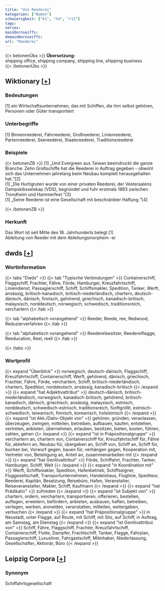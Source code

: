 ```yaml
---
title: "die Reederei"
kategorien: ["Nomen"]
schwierigkeit: ["k1", "h4", "r12"]
tags:
series:
mainDornseiffs:
domainDornseiffs:
url: "Reederei"
---
```


{{< betonenÜbs >}}
**Übersetzung:**  
shipping office, shipping company, shipping line, shipping business  
{{< /betonenÜbs >}}

## Wiktionary [[+](https://de.wiktionary.org/wiki/Reederei)]

### Bedeutungen
[1] ein Wirtschaftsunternehmen, das mit Schiffen, die ihm selbst gehören, Personen oder Güter transportiert  

### Unterbegriffe
[1] Binnenreederei, Fährreederei, Großreederei, Linienreederei, Partenreederei, Seereederei, Staatsreederei, Traditionsreederei  

### Beispiele
{{< betonenZB >}}
[1] „Und Evergreen aus Taiwan beeindruckt die ganze Branche: Zehn Großschiffe hat die Reederei in Auftrag gegeben - obwohl sich das Unternehmen jahrelang beim Neubau komplett herausgehalten hat.“[2]  
[1] „Die Hurtigruten wurde von einer privaten Reederei, der Vesteraalens Dampskibsselskap (VDS), begründet und fuhr erstmals 1893 zwischen Trondheim und Hammerfest.“[3]  
[1] „Seine Reederei ist eine Gesellschaft mit beschränkter Haftung.“[4]  

{{< /betonenZB >}}
### Herkunft
Das Wort ist seit Mitte des 18. Jahrhunderts belegt.[1]  
Ableitung von Reeder mit dem Ableitungsmorphem -ei  



## dwds [[+](https://www.dwds.de/wb/Reederei)]

### Wortinformation
{{< tabs "Dwds" >}}
{{< tab "Typische Verbindungen" >}}
Containerschiff, Flaggschiff, Frachter, Fähre, Förde, Hamburger, Kreuzfahrtschiff, Liniendienst, Passagierschiff, Schiff, Schiffsmakler, Spedition, Tanker, Werft, ansässig, britisch-kanadisch, britisch-niederländisch, chartern, deutsch-dänisch, dänisch, finnisch, gehörend, griechisch, kanadisch-britisch, malaysisch, norddeutsch, norwegisch, schwedisch, traditionsreich, verchartern
{{< /tab >}}

{{< tab "alphabetisch vorangehend" >}}
Reeder, Reede, ree, Redwood, Reduzierverfahren
{{< /tab >}}

{{< tab "alphabetisch vorangehend" >}}
Reedereibesitzer, Reedereiflagge, Reeducation, Reel, reell
{{< /tab >}}

{{< /tabs >}}

### Wortprofil
{{< expand "Überblick" >}} norwegisch, deutsch-dänisch, Flaggschiff, Kreuzfahrtschiff, Containerschiff, Werft, gehörend, dänisch, griechisch, Frachter, Fähre, Förde, verchartern, Schiff, britisch-niederländisch, chartern, Spedition, norddeutsch, ansässig, kanadisch-britisch {{< /expand >}}
{{< expand "hat Adjektivattribut" >}} deutsch-dänisch, britisch-niederländisch, norwegisch, kanadisch-britisch, gehörend, britisch-kanadisch, dänisch, griechisch, ansässig, malaysisch, estnisch, norddeutsch, schwedisch-estnisch, traditionsreich, fünftgrößt, estnisch-schwedisch, taiwanisch, finnisch, koreanisch, holsteinisch {{< /expand >}}
{{< expand "ist Akk./Dativ-Objekt von" >}} gehören, gründen, veranlassen, überzeugen, zwingen, mitteilen, betreiben, aufbauen, kaufen, entstehen, vertreten, anbieten, übernehmen, erlauben, besitzen, bieten, kosten, führen, zahlen, gehen {{< /expand >}}
{{< expand "ist in Präpositionalgruppe" >}} verchartern an, chartern von, Containerschiff für, Kreuzfahrtschiff für, Fähre für, abliefern an, Neubau für, übergeben an, Schiff von, Schiff an, Schiff für, buchen bei, Vorwurf gegen, bauen für, verhängen gegen, Kooperation mit, Vertreter von, Beteiligung an, Anteil an, zusammenarbeiten mit {{< /expand >}}
{{< expand "hat Genitivattribut" >}} Förde, Schiffahrt, Frachter, Tanker, Hamburger, Schiff, Welt {{< /expand >}}
{{< expand "in Koordination mit" >}} Werft, Schiffsmakler, Spedition, Hafenbetrieb, Schiffseigner, Fluggesellschaft, Transportunternehmen, Handelshaus, Fluglinie, Spediteur, Reederei, Kapitän, Besatzung, Reisebüro, Hafen, Veranstalter, Reiseveranstalter, Makler, Schiff, Kaufmann {{< /expand >}}
{{< expand "hat Prädikativ" >}} zufrieden {{< /expand >}}
{{< expand "ist Subjekt von" >}} chartern, ordern, verchartern, transportieren, offerieren, bestellen, auflegen, erweitern, befördern, anbieten, ausbauen, haften, betreiben, verlegen, werben, anmelden, veranstalten, mitteilen, weitergeben, verbuchen {{< /expand >}}
{{< expand "hat Präpositionalgruppe" >}} in Neustadt, unter Flagge, auf Route, mit Schiff, mit Sitz, auf Schiff, in Auftrag, am Samstag, am Dienstag {{< /expand >}}
{{< expand "ist Genitivattribut von" >}} Schiff, Fähre, Flaggschiff, Frachter, Kreuzfahrtschiff, Containerschiff, Flotte, Dampfer, Frachtschiff, Tanker, Flagge, Fahrplan, Passagierschiff, Luxusliner, Fahrgastschiff, Mitinhaber, Niederlassung, Gesellschafter, Aktionär, Büro {{< /expand >}}

## Leipzig Corpora [[+](https://corpora.uni-leipzig.de/en/res?word=Reederei&corpusId=deu_newscrawl-public_2018)]


### Synonym
Schiffahrtsgesellschaft

